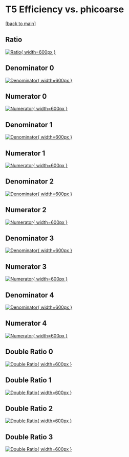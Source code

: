 # T5 Efficiency vs. phicoarse

[[back to main](./)]



## Ratio

[![Ratio](../mtv/var/T5_loweta_13_1_eff_phicoarse.png){ width=600px }](../mtv/var/T5_loweta_13_1_eff_phicoarse.pdf)

## Denominator 0

[![Denominator](../mtv/den/T5_loweta_13_1_eff_phicoarse_den0.png){ width=600px }](../mtv/den/T5_loweta_13_1_eff_phicoarse_den0.pdf)

## Numerator 0

[![Numerator](../mtv/num/T5_loweta_13_1_eff_phicoarse_num0.png){ width=600px }](../mtv/num/T5_loweta_13_1_eff_phicoarse_num0.pdf)

## Denominator 1

[![Denominator](../mtv/den/T5_loweta_13_1_eff_phicoarse_den1.png){ width=600px }](../mtv/den/T5_loweta_13_1_eff_phicoarse_den1.pdf)

## Numerator 1

[![Numerator](../mtv/num/T5_loweta_13_1_eff_phicoarse_num1.png){ width=600px }](../mtv/num/T5_loweta_13_1_eff_phicoarse_num1.pdf)

## Denominator 2

[![Denominator](../mtv/den/T5_loweta_13_1_eff_phicoarse_den2.png){ width=600px }](../mtv/den/T5_loweta_13_1_eff_phicoarse_den2.pdf)

## Numerator 2

[![Numerator](../mtv/num/T5_loweta_13_1_eff_phicoarse_num2.png){ width=600px }](../mtv/num/T5_loweta_13_1_eff_phicoarse_num2.pdf)

## Denominator 3

[![Denominator](../mtv/den/T5_loweta_13_1_eff_phicoarse_den3.png){ width=600px }](../mtv/den/T5_loweta_13_1_eff_phicoarse_den3.pdf)

## Numerator 3

[![Numerator](../mtv/num/T5_loweta_13_1_eff_phicoarse_num3.png){ width=600px }](../mtv/num/T5_loweta_13_1_eff_phicoarse_num3.pdf)

## Denominator 4

[![Denominator](../mtv/den/T5_loweta_13_1_eff_phicoarse_den4.png){ width=600px }](../mtv/den/T5_loweta_13_1_eff_phicoarse_den4.pdf)

## Numerator 4

[![Numerator](../mtv/num/T5_loweta_13_1_eff_phicoarse_num4.png){ width=600px }](../mtv/num/T5_loweta_13_1_eff_phicoarse_num4.pdf)

## Double Ratio 0

[![Double Ratio](../mtv/ratio/T5_loweta_13_1_eff_phicoarse_ratio0.png){ width=600px }](../mtv/ratio/T5_loweta_13_1_eff_phicoarse_ratio0.pdf)

## Double Ratio 1

[![Double Ratio](../mtv/ratio/T5_loweta_13_1_eff_phicoarse_ratio1.png){ width=600px }](../mtv/ratio/T5_loweta_13_1_eff_phicoarse_ratio1.pdf)

## Double Ratio 2

[![Double Ratio](../mtv/ratio/T5_loweta_13_1_eff_phicoarse_ratio2.png){ width=600px }](../mtv/ratio/T5_loweta_13_1_eff_phicoarse_ratio2.pdf)

## Double Ratio 3

[![Double Ratio](../mtv/ratio/T5_loweta_13_1_eff_phicoarse_ratio3.png){ width=600px }](../mtv/ratio/T5_loweta_13_1_eff_phicoarse_ratio3.pdf)


